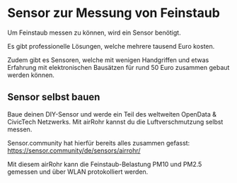 # Sensor zur Messung von Feinstaub

Um Feinstaub messen zu können, wird ein Sensor benötigt.

Es gibt professionelle Lösungen, welche mehrere tausend Euro
kosten. 

Zudem gibt es Sensoren, welche mit wenigen
Handgriffen und etwas Erfahrung
mit elektronischen Bausätzen für rund 50 Euro
zusammen gebaut werden können.

## Sensor selbst bauen

Baue deinen DIY-Sensor und werde ein Teil des 
weltweiten OpenData & CivicTech Netzwerks. Mit 
airRohr kannst du die Luftverschmutzung selbst 
messen. 

Sensor.community hat hierfür bereits
alles zusammen gefasst:
https://sensor.community/de/sensors/airrohr/

Mit diesem airRohr kann die Feinstaub-Belastung
PM10 und PM2.5 gemessen und über WLAN
protokolliert werden.
